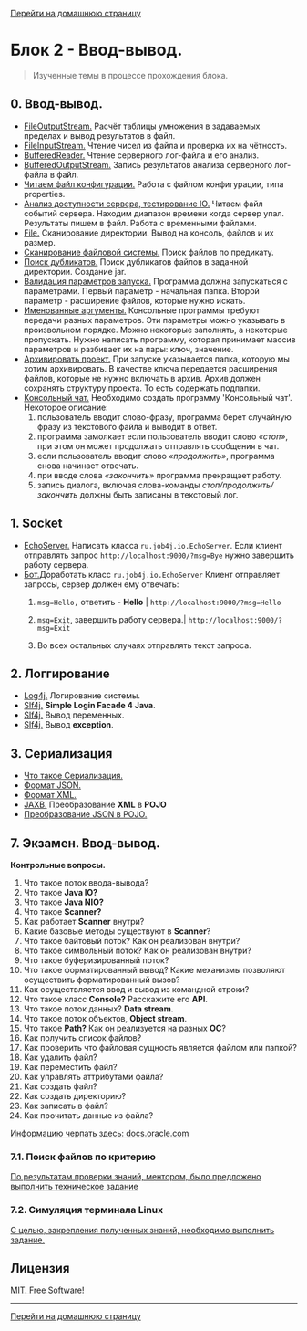 [Перейти на домашнюю страницу](../README.md)

# Блок 2 - Ввод-вывод.
> Изученные темы в процессе прохождения блока.

## 0. Ввод-вывод. 
* [FileOutputStream.](https://github.com/ViktorJava/job4j_design/issues/33) Расчёт таблицы умножения в задаваемых пределах и вывод результатов в файл.
* [FileInputStream.](https://github.com/ViktorJava/job4j_design/issues/34) Чтение чисел из файла и проверка их на чётность.
* [BufferedReader.](https://github.com/ViktorJava/job4j_design/issues/36) Чтение серверного лог-файла и его анализ. 
* [BufferedOutputStream.](https://github.com/ViktorJava/job4j_design/issues/37) Запись результатов анализа серверного лог-файла в файл.
* [Читаем файл конфигурации.](https://github.com/ViktorJava/job4j_design/issues/38) Работа с файлом конфигурации, типа properties.
* [Анализ доступности сервера, тестирование IO.](https://github.com/ViktorJava/job4j_design/issues/39) Читаем файл событий сервера. Находим диапазон времени когда сервер упал. Результаты пишем в файл. Работа с временными файлами.
* [File.](https://github.com/ViktorJava/job4j_design/issues/40) Сканирование директории. Вывод на консоль, файлов и их размер.
* [Сканирование файловой системы.](https://github.com/ViktorJava/job4j_design/issues/41) Поиск файлов по предикату.
* [Поиск дубликатов.](https://github.com/ViktorJava/job4j_design/issues/43) Поиск дубликатов файлов в заданной директории. Создание jar.
* [Валидация параметров запуска.](https://github.com/ViktorJava/job4j_design/issues/41) Программа должна запускаться с параметрами. Первый параметр - начальная папка. Второй параметр - расширение файлов, которые нужно искать.
* [Именованные аргументы.](https://github.com/ViktorJava/job4j_design/issues/44) Консольные программы требуют передачи разных параметров. Эти параметры можно указывать в произвольном порядке. Можно некоторые заполнять, а некоторые пропускать. Нужно написать программу, которая принимает массив параметров и разбивает их на пары: ключ, значение.
* [Архивировать проект.](https://github.com/ViktorJava/job4j_design/issues/45) При запуске указывается папка, которую мы хотим архивировать. В качестве ключа передается  расширения файлов, которые не нужно включать в архив. Архив должен сохранять структуру проекта. То есть содержать подпапки.
* [Консольный чат.](https://github.com/ViktorJava/job4j_design/issues/46) Необходимо создать программу 'Консольный чат'. Некоторое описание:
  1) пользователь вводит слово-фразу, программа берет случайную фразу из текстового файла и выводит в ответ.
  2) программа замолкает если пользователь вводит слово *«стоп»*, при этом он может продолжать отправлять сообщения в чат.
  3) если пользователь вводит слово *«продолжить»*, программа снова начинает отвечать.
  4) при вводе слова *«закончить»* программа прекращает работу.
  5) запись диалога, включая слова-команды *стоп/продолжить/закончить* должны быть записаны в текстовый лог.

## 1. Socket
* [EchoServer.](https://github.com/ViktorJava/job4j_design/issues/48) Написать класса `ru.job4j.io.EchoServer`. Если клиент отправлять запрос `http://localhost:9000/?msg=Bye` нужно завершить работу сервера.
* [Бот.](https://github.com/ViktorJava/job4j_design/issues/49)Доработать класс `ru.job4j.io.EchoServer` Клиент отправляет запросы, сервер должен ему отвечать:
  1) `msg=Hello,` ответить - **Hello** | `http://localhost:9000/?msg=Hello`

  2) `msg=Exit`, завершить работу сервера.| `http://localhost:9000/?msg=Exit`

  3) Во всех остальных случаях отправлять текст запроса.

## 2. Логгирование 
* [Log4j.](https://github.com/ViktorJava/job4j_design/issues/50) Логирование системы.
* [Slf4j.](https://github.com/ViktorJava/job4j_design/issues/51) **Simple Login Facade 4 Java**.
* [Slf4j.](https://github.com/ViktorJava/job4j_design/issues/52) Вывод переменных.
* [Slf4j.](https://github.com/ViktorJava/job4j_design/issues/53) Вывод **exception**.

## 3. Сериализация
* [Что такое Сериализация.](https://github.com/ViktorJava/job4j_design/issues/54) 
* [Формат JSON.](https://github.com/ViktorJava/job4j_design/issues/55)
* [Формат XML.](https://github.com/ViktorJava/job4j_design/issues/56) 
* [JAXB.](https://github.com/ViktorJava/job4j_design/issues/57) Преобразование **XML** в **POJO** 
* [Преобразование JSON в POJO.](https://github.com/ViktorJava/job4j_design/issues/58)

## 7. Экзамен. Ввод-вывод.
**Контрольные вопросы.**
1. Что такое поток ввода-вывода?
2. Что такое **Java IO?**
3. Что такое **Java NIO?**
4. Что такое **Scanner?** 
5. Как работает **Scanner** внутри?
6. Какие базовые методы существуют в **Scanner**?
7. Что такое байтовый поток? Как он реализован внутри?
8. Что такое символьный поток? Как он реализован внутри?
9. Что такое буферизированный поток? 
10. Что такое форматированный вывод? Какие механизмы позволяют осуществить форматированный вызов?
11. Как осуществляется ввод и вывод из командной строки?
12. Что такое класс **Console?** Расскажите его **API**.
13. Что такое поток данных? **Data stream**.
14. Что такое поток объектов, **Object stream**.
15. Что такое **Path?** Как он реализуется на разных **ОС**?
16. Как получить список файлов?
17. Как проверить что файловая сущность является файлом или папкой?
18. Как удалить файл?
19. Как переместить файл?
20. Как управлять аттрибутами файла?
21. Как создать файл? 
22. Как создать директорию?
23. Как записать в файл?
24. Как прочитать данные из файла?

<a href="https://docs.oracle.com/javase/tutorial/essential/io/index.html" target="_blank">Информацию черпать здесь: docs.oracle.com</a>

### 7.1. Поиск файлов по критерию
[По результатам проверки знаний, ментором, было предложено выполнить техническое задание](https://github.com/ViktorJava/job4j_design/issues/60)

### 7.2. Симуляция терминала Linux
[С целью, закрепления полученных знаний, необходимо выполнить задание.](https://github.com/ViktorJava/job4j_design/issues/59)

## Лицензия

[MIT. Free Software!](https://github.com/ViktorJava/job4j/tree/master/LICENSE)

---

[Перейти на домашнюю страницу](../README.md)
